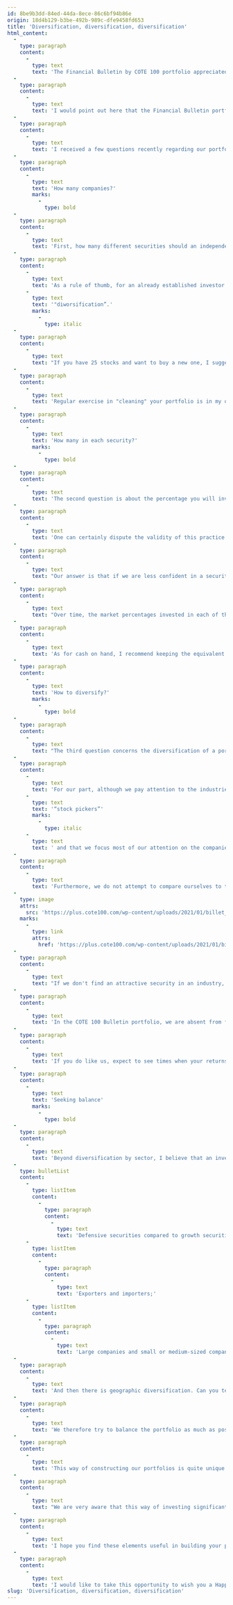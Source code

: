 ```yaml
---
id: 8be9b3dd-84ed-44da-8ece-86c6bf94b86e
origin: 18d4b129-b3be-492b-989c-dfe9458fd653
title: 'Diversification, diversification, diversification'
html_content:
  -
    type: paragraph
    content:
      -
        type: text
        text: 'The Financial Bulletin by COTE 100 portfolio appreciated by 13.1% in 2020, a performance that we consider very satisfactory. More importantly, its annual compound return since 1988 has been 11.94%.'
  -
    type: paragraph
    content:
      -
        type: text
        text: 'I would point out here that the Financial Bulletin portfolio is geared towards growth, capital appreciation, and that it is significantly different from our private management portfolios whose objective is more focused on capital preservation. That said, while the return of the Bulletin portfolio slightly exceeded that of our private management portfolios in 2020, the opposite was true in the previous two years.'
  -
    type: paragraph
    content:
      -
        type: text
        text: 'I received a few questions recently regarding our portfolio construction method and thought this was a good time to discuss the topic. I will therefore address some of the questions that an independent investor frequently asks regarding the construction of a portfolio.'
  -
    type: paragraph
    content:
      -
        type: text
        text: 'How many companies?'
        marks:
          -
            type: bold
  -
    type: paragraph
    content:
      -
        type: text
        text: 'First, how many different securities should an independent investor hold in his portfolio?'
  -
    type: paragraph
    content:
      -
        type: text
        text: 'As a rule of thumb, for an already established investor who has a portfolio of a certain size and who is no longer in construction mode and constant additions to that portfolio, we recommend between 20 and 30 stocks. There is no magic formula, however. Still, I believe that less than 20 stocks probably provide inadequate diversification while more than 30 require a lot of follow-up work and will cause some redundancy in diversification. I know that many investors have this tendency to continually increase the number of securities they hold in their portfolio, buying a new security every time they contribute to their portfolio. In the long run, such a practice results in a portfolio of 50, even 75 or 100 securities. But, as famed investor Peter Lynch once said, too much diversification is not desirable - he called it '
      -
        type: text
        text: '"diworsification”.'
        marks:
          -
            type: italic
  -
    type: paragraph
    content:
      -
        type: text
        text: "If you have 25 stocks and want to buy a new one, I suggest you sell one that is already in your portfolio, obviously the one that you are least confident about in the long run. It’s a bit like the law of natural selection (which we will regularly try to give a big boost: the strongest securities stay and the weaker ones gradually disappear). At the same time, if the security you want isn't more appealing than the least appealing security in your portfolio, you just shouldn't buy it."
  -
    type: paragraph
    content:
      -
        type: text
        text: 'Regular exercise in "cleaning" your portfolio is in my opinion a healthy habit to adopt. For example, a big annual cleaning will allow you to prune dead branches and cut down diseased trees that are harming healthier ones.'
  -
    type: paragraph
    content:
      -
        type: text
        text: 'How many in each security?'
        marks:
          -
            type: bold
  -
    type: paragraph
    content:
      -
        type: text
        text: 'The second question is about the percentage you will invest in a security. We tend to place the same percentage in each of our securities. Thus, if we aim for 25 securities, we will place nearly 4% in each, perhaps a little less in order to always keep an equivalent position in cash, so about 3.8% (100% / 26 = 3.85%).'
  -
    type: paragraph
    content:
      -
        type: text
        text: 'One can certainly dispute the validity of this practice — why not put more money in a security in which we have the most confidence? And less in the one we trust less?'
  -
    type: paragraph
    content:
      -
        type: text
        text: "Our answer is that if we are less confident in a security, we simply shouldn't buy it or, if we already own it, we should sell it. As for putting more than, say, 4% in a security, that means taking increased risk. The experience of the last 30 years tells me that it is very difficult to know in advance which of our 25 stocks in the portfolio will do better in the next year ... We could take this to the extreme: why not just hold one stock in your portfolio?"
  -
    type: paragraph
    content:
      -
        type: text
        text: "Over time, the market percentages invested in each of the securities in the portfolio will stand out significantly from 4% — the securities that have appreciated the most will take up an increasing percentage while the less performing securities will get smaller and smaller. We tend to let our winning stocks “run freely” in the long run. On the other hand, I would say that you probably shouldn't let a stock represent more than 10% of your portfolio. As for the stocks whose weight has dropped significantly, it is a question of determining whether we have lost confidence in them (in which case, we should sell) or if, on the contrary, we believe that they are still as (or more) attractive than before. In which case, we will reinvest to bring our position up to almost 4%."
  -
    type: paragraph
    content:
      -
        type: text
        text: 'As for cash on hand, I recommend keeping the equivalent of one position at all times (about 4%, in our case). This practice allows you to take advantage of any buying opportunity that may arise without being forced to sell a security.'
  -
    type: paragraph
    content:
      -
        type: text
        text: 'How to diversify?'
        marks:
          -
            type: bold
  -
    type: paragraph
    content:
      -
        type: text
        text: "The third question concerns the diversification of a portfolio. It's all well and good to own 25 equally weighted stocks, but if 15 of them are in the tech realm, you won't get adequate diversification. Again, there is no magic formula — to each his own, as long as it makes sense!"
  -
    type: paragraph
    content:
      -
        type: text
        text: 'For our part, although we pay attention to the industries in which we invest and the percentage allocated to each sector, I would emphasize that we are above all '
      -
        type: text
        text: '“stock pickers”'
        marks:
          -
            type: italic
      -
        type: text
        text: ' and that we focus most of our attention on the companies in which we invest. I still believe that the best way to reduce risk is to choose your securities wisely. Thus, we will be prepared to hold a few stocks in the same sector if we believe those stocks are bargains.'
  -
    type: paragraph
    content:
      -
        type: text
        text: 'Furthermore, we do not attempt to compare ourselves to the stock market indices and the percentages allocated to each sector by these indices. Here is the sector breakdown of the exchange traded fund (ETF) that tracks the Canadian S&P/TSX (XIC), in descending order of importance:'
  -
    type: image
    attrs:
      src: 'https://plus.cote100.com/wp-content/uploads/2021/01/billet_1_en-257x300.png'
    marks:
      -
        type: link
        attrs:
          href: 'https://plus.cote100.com/wp-content/uploads/2021/01/billet_1_en.png'
  -
    type: paragraph
    content:
      -
        type: text
        text: "If we don't find an attractive security in an industry, we simply won't invest in that industry. As such, we have no stocks in the Basic Materials or Energy sectors, which represent 26.2% of the Canadian index. Same thing if we do not understand the sector well, for example, biotechnology."
  -
    type: paragraph
    content:
      -
        type: text
        text: 'In the COTE 100 Bulletin portfolio, we are absent from five sectors out of a total of 11. We have investments in the remaining six sectors: Information Technology (25.3%), Consumer Discretionary (20, 2%), Industrial (18.5%), Consumer Staples (12.0%), Financials (12.3%) and Healthcare (6.49%).'
  -
    type: paragraph
    content:
      -
        type: text
        text: 'If you do like us, expect to see times when your returns will be significantly lower than stock indexes. We had such periods in the late 1990s when dot-com stocks were propelling the markets (like now!). Or in the mid 2000s when it was natural resource stocks that were popular.'
  -
    type: paragraph
    content:
      -
        type: text
        text: 'Seeking balance'
        marks:
          -
            type: bold
  -
    type: paragraph
    content:
      -
        type: text
        text: 'Beyond diversification by sector, I believe that an investor should aim for a balance between his portfolio companies. Among the factors one should seek to balance, I would mention these:'
  -
    type: bulletList
    content:
      -
        type: listItem
        content:
          -
            type: paragraph
            content:
              -
                type: text
                text: 'Defensive securities compared to growth securities;'
      -
        type: listItem
        content:
          -
            type: paragraph
            content:
              -
                type: text
                text: 'Exporters and importers;'
      -
        type: listItem
        content:
          -
            type: paragraph
            content:
              -
                type: text
                text: 'Large companies and small or medium-sized companies.'
  -
    type: paragraph
    content:
      -
        type: text
        text: 'And then there is geographic diversification. Can you tell which region of the world will experience the best financial performance and the best economic growth over the next few years? Not me. You can get a good idea of ​​the future economic growth of some countries, but as to which region will have the best stock market performance, I very much doubt anyone can identify it.'
  -
    type: paragraph
    content:
      -
        type: text
        text: 'We therefore try to balance the portfolio as much as possible between Canadian and US securities. As at December 31, the respective percentages of Canadian and US securities were 49.7% and 50.3%. I admit that it will probably be more and more difficult in the years to come to maintain that balance as it seems to me that the number of attractive company stocks becomes more and more limited compared to the American market. This is one reason why we will be considering a few non-North American securities more and more in the coming quarters.'
  -
    type: paragraph
    content:
      -
        type: text
        text: 'This way of constructing our portfolios is quite unique to COTE 100. I believe that very few managers will be willing to exclude large parts of the stock market as we do.'
  -
    type: paragraph
    content:
      -
        type: text
        text: "We are very aware that this way of investing significantly increases the possibility (is it really a risk?) that the performance of our portfolios will differ appreciably from that of the markets. For us, that's not really a valid point. We are more interested in attractive long-term returns in absolute terms, while minimizing the risks involved as much as possible than in our relative performance. However, the only way to beat the indices in the long run is to stand out from them."
  -
    type: paragraph
    content:
      -
        type: text
        text: 'I hope you find these elements useful in building your portfolios. It is important to note, however, that these various ways of doing things are unique to COTE 100 and that they will certainly not be suitable for all investors. But whatever your method, at the very least make sure you take all possible steps to minimize your portfolio risk through healthy diversification.'
  -
    type: paragraph
    content:
      -
        type: text
        text: 'I would like to take this opportunity to wish you a Happy New Year 2021! Health, prosperity and a quick return to normalcy!'
slug: 'Diversification, diversification, diversification'
---
```

